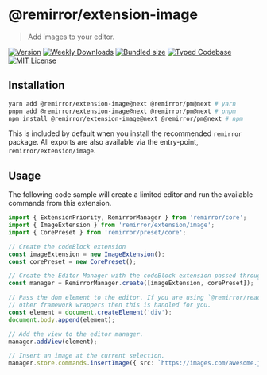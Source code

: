 # @remirror/extension-image

> Add images to your editor.

[![Version][version]][npm] [![Weekly Downloads][downloads-badge]][npm] [![Bundled size][size-badge]][size] [![Typed Codebase][typescript]](#) [![MIT License][license]](#)

[version]: https://flat.badgen.net/npm/v/@remirror/extension-image/next
[npm]: https://npmjs.com/package/@remirror/extension-image/v/next
[license]: https://flat.badgen.net/badge/license/MIT/purple
[size]: https://bundlephobia.com/result?p=@remirror/extension-image@next
[size-badge]: https://flat.badgen.net/bundlephobia/minzip/@remirror/extension-image
[typescript]: https://flat.badgen.net/badge/icon/TypeScript?icon=typescript&label
[downloads-badge]: https://badgen.net/npm/dw/@remirror/extension-image/red?icon=npm

## Installation

```bash
yarn add @remirror/extension-image@next @remirror/pm@next # yarn
pnpm add @remirror/extension-image@next @remirror/pm@next # pnpm
npm install @remirror/extension-image@next @remirror/pm@next # npm
```

This is included by default when you install the recommended `remirror` package. All exports are also available via the entry-point, `remirror/extension/image`.

## Usage

The following code sample will create a limited editor and run the available commands from this extension.

```ts
import { ExtensionPriority, RemirrorManager } from 'remirror/core';
import { ImageExtension } from 'remirror/extension/image';
import { CorePreset } from 'remirror/preset/core';

// Create the codeBlock extension
const imageExtension = new ImageExtension();
const corePreset = new CorePreset();

// Create the Editor Manager with the codeBlock extension passed through.
const manager = RemirrorManager.create([imageExtension, corePreset]);

// Pass the dom element to the editor. If you are using `@remirror/react` or
// other framework wrappers then this is handled for you.
const element = document.createElement('div');
document.body.append(element);

// Add the view to the editor manager.
manager.addView(element);

// Insert an image at the current selection.
manager.store.commands.insertImage({ src: `https://images.com/awesome.jpg` });
```
